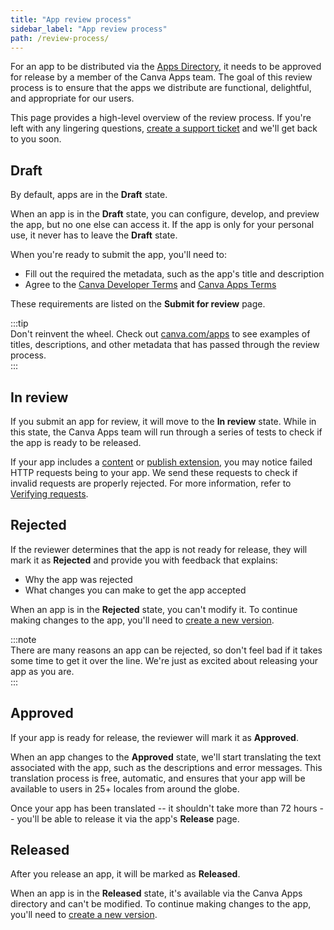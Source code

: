 ```yaml
---
title: "App review process"
sidebar_label: "App review process"
path: /review-process/
---
```


For an app to be distributed via the [Apps Directory](https://canva.com/apps), it needs to be approved for release by a member of the Canva Apps team. The goal of this review process is to ensure that the apps we distribute are functional, delightful, and appropriate for our users.

This page provides a high-level overview of the review process. If you're left with any lingering questions, [create a support ticket](https://canvadev.atlassian.net/servicedesk/customer/portal/8) and we'll get back to you soon.

<!-- **Note:** If your app is [team-restricted](/team-restricted-apps/), the review process is a little different. For more information, refer to [Team-restricted vs. public apps](#). -->

## Draft

By default, apps are in the **Draft** state.

When an app is in the **Draft** state, you can configure, develop, and preview the app, but no one else can access it. If the app is only for your personal use, it never has to leave the **Draft** state.

<!-- Before submitting an app, it should meet the criteria in the [submission checklist](#). If the app doesn't meet _any_ of the items in the checklist, the reviewer will reject it without further review. -->

When you're ready to submit the app, you'll need to:

- Fill out the required the metadata, such as the app's title and description
- Agree to the [Canva Developer Terms](https://about.canva.com/policies/developer-terms/) and [Canva Apps Terms](https://about.canva.com/policies/apps-terms/)

These requirements are listed on the **Submit for review** page.

:::tip  
 Don't reinvent the wheel. Check out [canva.com/apps](https://canva.com/apps) to see examples of titles, descriptions, and other metadata that has passed through the review process.  
:::

## In review

If you submit an app for review, it will move to the **In review** state. While in this state, the Canva Apps team will run through a series of tests to check if the app is ready to be released.

If your app includes a [content](./content-extensions.md) or [publish extension](./publish-extensions.md), you may notice failed HTTP requests being to your app. We send these requests to check if invalid requests are properly rejected. For more information, refer to [Verifying requests](./verifying-requests.md).

<!-- **Tip:** Canva provides a range of [UX guidelines](#). If you follow these guidelines, your app is more likely get approved for release. -->

## Rejected

If the reviewer determines that the app is not ready for release, they will mark it as **Rejected** and provide you with feedback that explains:

- Why the app was rejected
- What changes you can make to get the app accepted

When an app is in the **Rejected** state, you can't modify it. To continue making changes to the app, you'll need to [create a new version](./versions.md).

:::note  
 There are many reasons an app can be rejected, so don't feel bad if it takes some time to get it over the line. We're just as excited about releasing your app as you are.  
:::

## Approved

If your app is ready for release, the reviewer will mark it as **Approved**.

When an app changes to the **Approved** state, we'll start translating the text associated with the app, such as the descriptions and error messages. This translation process is free, automatic, and ensures that your app will be available to users in 25+ locales from around the globe.

Once your app has been translated -- it shouldn't take more than 72 hours -- you'll be able to release it via the app's **Release** page.

## Released

After you release an app, it will be marked as **Released**.

When an app is in the **Released** state, it's available via the Canva Apps directory and can't be modified. To continue making changes to the app, you'll need to [create a new version](./versions.md).

